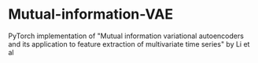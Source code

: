 # Mutual-information-VAE
PyTorch implementation of "Mutual information variational autoencoders and its application to feature extraction of multivariate time series" by Li et al 
